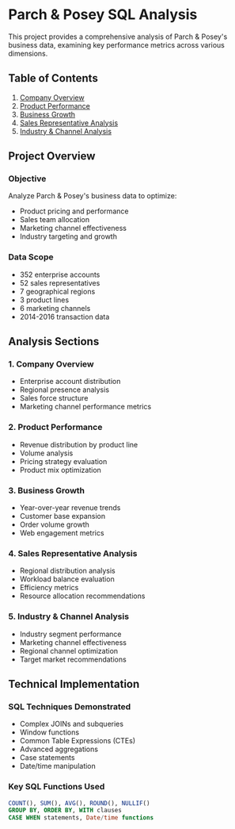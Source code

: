 # Parch & Posey SQL Analysis

This project provides a comprehensive analysis of Parch & Posey's business data, examining key performance metrics across various dimensions.

## Table of Contents
1. [Company Overview](#1-company-overview)
2. [Product Performance](#2-product-performance)
3. [Business Growth](#3-business-growth)
4. [Sales Representative Analysis](#4-sales-representative-analysis)
5. [Industry & Channel Analysis](#5-industry--channel-analysis)

## Project Overview

### Objective
Analyze Parch & Posey's business data to optimize:
- Product pricing and performance
- Sales team allocation
- Marketing channel effectiveness
- Industry targeting and growth

### Data Scope
- 352 enterprise accounts
- 52 sales representatives
- 7 geographical regions
- 3 product lines
- 6 marketing channels
- 2014-2016 transaction data

## Analysis Sections

### 1. Company Overview
- Enterprise account distribution
- Regional presence analysis
- Sales force structure
- Marketing channel performance metrics

### 2. Product Performance
- Revenue distribution by product line
- Volume analysis
- Pricing strategy evaluation
- Product mix optimization

### 3. Business Growth
- Year-over-year revenue trends
- Customer base expansion
- Order volume growth
- Web engagement metrics

### 4. Sales Representative Analysis
- Regional distribution analysis
- Workload balance evaluation
- Efficiency metrics
- Resource allocation recommendations

### 5. Industry & Channel Analysis
- Industry segment performance
- Marketing channel effectiveness
- Regional channel optimization
- Target market recommendations

## Technical Implementation

### SQL Techniques Demonstrated
- Complex JOINs and subqueries
- Window functions
- Common Table Expressions (CTEs)
- Advanced aggregations
- Case statements
- Date/time manipulation

### Key SQL Functions Used
```sql
COUNT(), SUM(), AVG(), ROUND(), NULLIF()
GROUP BY, ORDER BY, WITH clauses
CASE WHEN statements, Date/time functions
